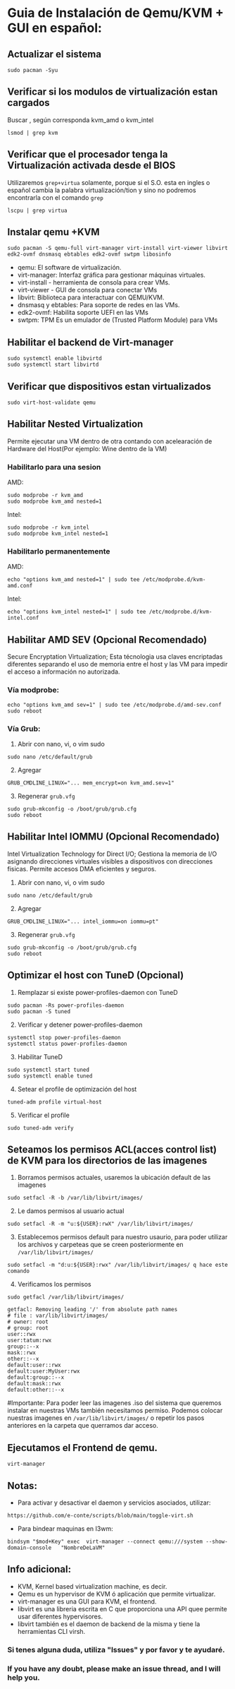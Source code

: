 # Guia de Instalación de Qemu/KVM + GUI en español:

## Actualizar el sistema
```
sudo pacman -Syu
```
## Verificar si los modulos de virtualización estan cargados
Buscar , según corresponda kvm_amd o kvm_intel
```
lsmod | grep kvm
```
## Verificar que el procesador tenga la Virtualización activada desde el BIOS 
Utilizaremos `grep+virtua` solamente, porque si el S.O. esta en ingles o español cambia la palabra virtualización/tion y sino no podremos encontrarla con el comando `grep` 
```
lscpu | grep virtua
```
## Instalar qemu +KVM
```
sudo pacman -S qemu-full virt-manager virt-install virt-viewer libvirt edk2-ovmf dnsmasq ebtables edk2-ovmf swtpm libosinfo
```
- qemu: El software de virtualización.
- virt-manager: Interfaz gráfica para gestionar máquinas virtuales.
- virt-install - herramienta de consola para crear VMs.
- virt-viewer - GUI de consola para conectar VMs
- libvirt: Biblioteca para interactuar con QEMU/KVM.
- dnsmasq y ebtables: Para soporte de redes en las VMs.
- edk2-ovmf: Habilita soporte UEFI en las VMs
- swtpm: TPM Es un emulador de (Trusted Platform Module) para VMs

## Habilitar el backend de Virt-manager
```
sudo systemctl enable libvirtd
sudo systemctl start libvirtd
```
## Verificar que dispositivos estan virtualizados
```
sudo virt-host-validate qemu
```
## Habilitar Nested Virtualization
Permite ejecutar una VM dentro de otra contando con acelearación de Hardware del Host(Por ejemplo: Wine dentro de la VM)

### Habilitarlo para una sesion
AMD:
```
sudo modprobe -r kvm_amd
sudo modprobe kvm_amd nested=1
```
Intel:
```
sudo modprobe -r kvm_intel
sudo modprobe kvm_intel nested=1
```

### Habilitarlo permanentemente
AMD:
```
echo "options kvm_amd nested=1" | sudo tee /etc/modprobe.d/kvm-amd.conf
```
Intel:
```
echo "options kvm_intel nested=1" | sudo tee /etc/modprobe.d/kvm-intel.conf
```

## Habilitar AMD SEV (Opcional Recomendado)
Secure Encryptation Virtualization; Esta técnologia usa claves encriptadas diferentes separando el uso de memoria entre el host y las VM para impedir el acceso a información no autorizada.

### Vía modprobe:
```
echo "options kvm_amd sev=1" | sudo tee /etc/modprobe.d/amd-sev.conf
sudo reboot
```
### Vía Grub:
1. Abrir con nano, vi, o vim sudo
```
sudo nano /etc/default/grub
```
2. Agregar
```
GRUB_CMDLINE_LINUX="... mem_encrypt=on kvm_amd.sev=1"
```
3. Regenerar `grub.vfg`
```  
sudo grub-mkconfig -o /boot/grub/grub.cfg
sudo reboot
```

## Habilitar Intel IOMMU (Opcional Recomendado)
Intel Virtualization Technology for Direct I/O; Gestiona la memoria de I/O asignando direcciones virtuales visibles a dispositivos con direcciones fisicas. Permite accesos DMA eficientes y seguros.

1. Abrir con nano, vi, o vim sudo
```
sudo nano /etc/default/grub
```
2. Agregar
```
GRUB_CMDLINE_LINUX="... intel_iommu=on iommu=pt"
```
3. Regenerar `grub.vfg`
```  
sudo grub-mkconfig -o /boot/grub/grub.cfg
sudo reboot
```
## Optimizar el host con TuneD (Opcional)

1. Remplazar si existe power-profiles-daemon con TuneD
```
sudo pacman -Rs power-profiles-daemon
sudo pacman -S tuned
```
2. Verificar y detener power-profiles-daemon
```
systemctl stop power-profiles-daemon
systemctl status power-profiles-daemon
```
3. Habilitar TuneD
```
sudo systemctl start tuned
sudo systemctl enable tuned
```
4. Setear el profile de optimización del host
```
tuned-adm profile virtual-host
```
5. Verificar el profile
```
sudo tuned-adm verify
```

## Seteamos los permisos ACL(acces control list) de KVM para los directorios de las imagenes

1. Borramos permisos actuales, usaremos la ubicación default de las imagenes
```
sudo setfacl -R -b /var/lib/libvirt/images/
```
2. Le damos permisos al usuario actual
```
sudo setfacl -R -m "u:${USER}:rwX" /var/lib/libvirt/images/
```
3. Establecemos permisos default para nuestro usaurio, para poder utilizar los archivos y carpeteas que se creen posteriormente en `/var/lib/libvirt/images/`
```
sudo setfacl -m "d:u:${USER}:rwx" /var/lib/libvirt/images/ q hace este comando
```
4. Verificamos los permisos
```
sudo getfacl /var/lib/libvirt/images/
```
```
getfacl: Removing leading '/' from absolute path names
# file : var/lib/libvirt/images/
# owner: root
# group: root
user::rwx
user:tatum:rwx
group::--x
mask::rwx
other::--x
default:user::rwx
default:user:MyUser:rwx
default:group::--x
default:mask::rwx
default:other::--x
```
#Importante: 
Para poder leer las imagenes .iso del sistema que queremos instalar en nuestras VMs también necesitamos permiso. Podemos colocar nuestras imagenes en `/var/lib/libvirt/images/` o repetir los pasos anteriores en la carpeta que querramos dar acceso.

## Ejecutamos el Frontend de qemu. 
```virt-manager```

## Notas: 

- Para activar y desactivar el daemon y servicios asociados, utilizar:
```
https://github.com/e-conte/scripts/blob/main/toggle-virt.sh
```
- Para bindear maquinas en I3wm:
```
bindsym "$mod+Key" exec  virt-manager --connect qemu:///system --show-domain-console   "NombreDeLaVM"
```

## Info adicional:

- KVM, Kernel based virtualization machine, es decir.
- Qemu es un hypervisor de KVM ó aplicación que permite virtualizar.
- virt-manager es una GUI para KVM, el frontend.
- libvirt es una libreria escrita en C que proporciona una API quee permite usar diferentes hypervisores. 
- libvirt también es el daemon de backend de la misma y tiene la herramientas CLI virsh.

### Si tenes alguna duda, utiliza "Issues" y por favor y te ayudaré.
### If you have any doubt, please make an issue thread, and I will help you.
